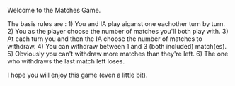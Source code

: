 Welcome to the Matches Game.

The basis rules are : 
	1) You and IA play aiganst one eachother turn by turn.
	2) You as the player choose the number of matches you'll both play with.
	3) At each turn you and then the IA choose the number of matches to withdraw.
	4) You can withdraw between 1 and 3 (both included) match(es).
	5) Obviously you can't withdraw more matches than they're left.
	6) The one who withdraws the last match left loses.

I hope you will enjoy this game (even a little bit).
